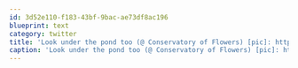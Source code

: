```yaml
---
id: 3d52e110-f183-43bf-9bac-ae73df8ac196
blueprint: text
category: twitter
title: 'Look under the pond too (@ Conservatory of Flowers) [pic]: http://4sq.com/lmJawE'
caption: 'Look under the pond too (@ Conservatory of Flowers) [pic]: http://4sq.com/lmJawE'
---
```

